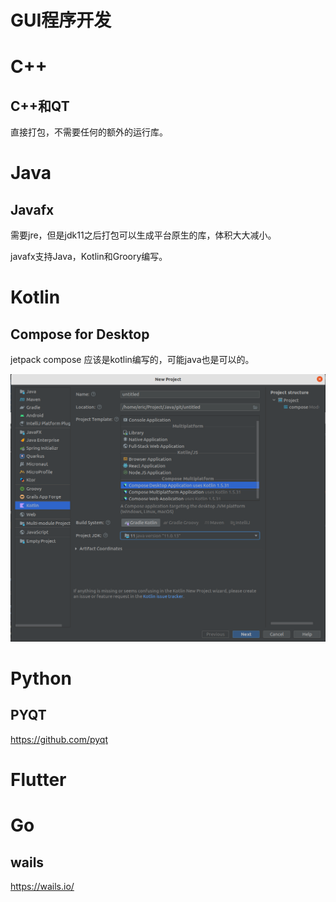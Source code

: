 GUI程序开发
===========

# C++

## C++和QT

直接打包，不需要任何的额外的运行库。

# Java

## Javafx

需要jre，但是jdk11之后打包可以生成平台原生的库，体积大大减小。

javafx支持Java，Kotlin和Groory编写。



# Kotlin

## Compose for Desktop

jetpack compose 应该是kotlin编写的，可能java也是可以的。


![](assets/20220220_085452_image.png)

# Python

## PYQT

https://github.com/pyqt

# Flutter

# Go

## wails

https://wails.io/
